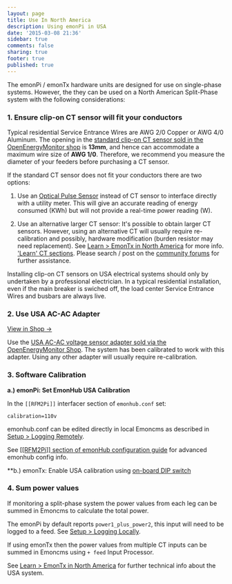 ```yaml
---
layout: page
title: Use In North America
description: Using emonPi in USA
date: '2015-03-08 21:36'
sidebar: true
comments: false
sharing: true
footer: true
published: true
---
```


The emonPi / emonTx hardware units are designed for use on single-phase systems. However, the they can be used on a North American Split-Phase system with the following considerations:


### 1. Ensure clip-on CT sensor will fit your conductors

Typical residential Service Entrance Wires are AWG 2/0 Copper or AWG 4/0 Aluminum.  The opening in the [standard clip-on CT sensor sold in the OpenEnergyMonitor shop](http://shop.openenergymonitor.com/100a-max-clip-on-current-sensor-ct/) is **13mm**, and hence can accommodate a maximum wire size of **AWG 1/0**. Therefore, we recommend you measure the diameter of your feeders before purchasing a CT sensor.

If the standard CT sensor does not fit your conductors there are two options:

1. Use an [Optical Pulse Sensor](https://shop.openenergymonitor.com/optical-utility-meter-led-pulse-sensor/) instead of CT sensor to interface directly with a utility meter. This will give an accurate reading of energy consumed (KWh) but will not provide a real-time power reading (W).

2. Use an alternative larger CT sensor: It's possible to obtain larger CT sensors. However, using an alternative CT will usually require re-calibration and possibly, hardware modification (burden resistor may need replacement). See [Learn > EmonTx in North America](https://learn.openenergymonitor.org/electricity-monitoring/ac-power-theory/use-in-north-america) for more info. ['Learn' CT sections](https://learn.openenergymonitor.org/electricity-monitoring/ac-power-theory/use-in-north-america). Please search / post on the [community forums](https://community.openenergymonitor.org) for further assistance.

<p class='note warning'>
Installing clip-on CT sensors on USA electrical systems should only by undertaken by a professional electrician. In a typical residential installation, even if the main breaker is swiched off, the load center Service Entrance Wires and busbars are always live.
</p>

### 2. Use USA AC-AC Adapter

<a class="btn pull-right" href="http://shop.openenergymonitor.com/ac-ac-power-supply-adapter-ac-voltage-sensor-us-plug/">View in Shop &rarr; </a>

Use the [USA AC-AC voltage sensor adapter sold via the OpenEnergyMonitor Shop](http://shop.openenergymonitor.com/ac-ac-power-supply-adapter-ac-voltage-sensor-us-plug). The system has been calibrated to work with this adapter. Using any other adapter will usually require re-calibration.

### 3. Software Calibration

**a.) emonPi: Set EmonHub USA Calibration**

In the `[[RFM2Pi]]` interfacer section of `emonhub.conf` set:

`calibration=110v`

emonhub.conf can be edited directly in local Emoncms as described in [Setup > Logging Remotely](/setup/remote).

See [[[RFM2Pi]] section of emonHub configuration guide](https://github.com/openenergymonitor/emonhub/blob/emon-pi/configuration.md#a-rfm2pi) for advanced emonhub config info.

**b.) emonTx: Enable USA calibration using [on-board DIP switch](https://wiki.openenergymonitor.org/index.php/EmonTx_V3.4#DIP_Switch_Config)

### 4. Sum power values

If monitoring a split-phase system the power values from each leg can be summed in Emoncms to calculate the total power.

The emonPi by default reports `power1_plus_power2`, this input will need to be logged to a feed. See [Setup > Logging Locally](/setup/local).

If using emonTx then the power values from multiple CT inputs can be summed in Emoncms using `+ feed` Input Processor.

See [Learn > EmonTx in North America](https://learn.openenergymonitor.org/electricity-monitoring/ac-power-theory/use-in-north-america) for further technical info about the USA system.
